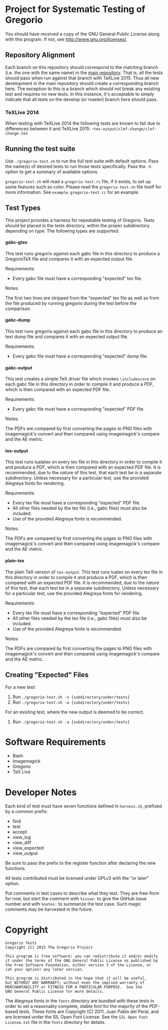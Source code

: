 # Project for Systematic Testing of Gregorio

You should have received a copy of the GNU General Public License
along with this program.  If not, see <http://www.gnu.org/licenses/>.

## Repository Alignment

Each branch on this repository should correspond to the matching branch (i.e. the one with the same name) in the [main repository](https://github.com/gregorio-project/gregorio).  That is, all the tests should pass when run against that branch with TeXLive 2015.  Thus all new development in the main repository should create a corresponding branch here.  The exception to this is a branch which should not break any existing test and requires no new tests.  In this instance, it's acceptable to simply indicate that all tests on the develop (or master) branch here should pass.

### TeXLive 2014

When testing with TeXLive 2014 the following tests are known to fail due to differences between it and TeXLive 2015:
  -`tex-output/clef-change/clef-change.tex`


## Running the test suite

Use `./gregorio-test.sh` to run the full test suite with default options.
Pass the name(s) of desired tests to run those tests specifically.  Pass the
`-h` option to get a summary of available options.

`gregorio-test.sh` will read a `gregorio-test.rc` file, if it exists, to set
up some features such as color.  Please read the `gregorio-test.sh` file
itself for more information.  See `example.gregorio-test.rc` for an example.

## Test Types

This project provides a harness for repeatable testing of Gregorio.
Tests should be placed in the tests directory, within the proper
subdirectory depending on type.  The following types are supported:

#### gabc-gtex

This test runs gregorio against each gabc file in this directory to
produce a GregorioTeX file and compares it with an expected output file.

Requirements:

- Every gabc file must have a corresponding "expected" tex file.

Notes:

The first two lines are stripped from the "expected" tex file as well as
from the file produced by running gregorio during the test before the
comparison.

#### gabc-dump

This test runs gregorio against each gabc file in this directory to
produce an text dump file and compares it with an expected output file.

Requirements:

- Every gabc file must have a corresponding "expected" dump file.

#### gabc-output

This test creates a simple TeX driver file which invokes `\includescore`
on each gabc file in this directory in order to compile it and produce a
PDF, which is then compared with an expected PDF file.

Requirements:

- Every gabc file must have a corresponding "expected" PDF file.

Notes:

The PDFs are compared by first converting the pages to PNG files with
imagemagick's convert and then compared using imagemagick's compare and
the AE metric.

#### tex-output

This test runs lualatex on every tex file in this directory in order to
compile it and produce a PDF, which is then compared with an expected
PDF file.  It is recommended, due to the nature of this test, that each
test be in a separate subdirectory.  Unless necessary for a particular
test, use the provided Alegreya fonts for rendering.

Requirements:

- Every tex file must have a corresponding "expected" PDF file.
- All other files needed by the tex file (i.e., gabc files) must also
  be included.
- Use of the provided Alegreya fonts is recommended.

Notes:

The PDFs are compared by first converting the pages to PNG files with
imagemagick's convert and then compared using imagemagick's compare and
the AE metric.

#### plain-tex

The plain TeX version of `tex-output`.  This test runs luatex on every
tex file in this directory in order to compile it and produce a PDF,
which is then compared with an expected PDF file.  It is recommended,
due to the nature of this test, that each test be in a separate
subdirectory.  Unless necessary for a particular test, use the provided
Alegreya fonts for rendering.

Requirements:

- Every tex file must have a corresponding "expected" PDF file.
- All other files needed by the tex file (i.e., gabc files) must also
  be included.
- Use of the provided Alegreya fonts is recommended.

Notes:

The PDFs are compared by first converting the pages to PNG files with
imagemagick's convert and then compared using imagemagick's compare and
the AE metric.

## Creating "Expected" Files

For a new test:

1. Run `./gregorio-test.sh -n {subdirectory/under/tests}`
2. Run `./gregorio-test.sh -a {subdirectory/under/tests}`

For an existing test, where the new output is deemed to be correct.

1. Run `./gregorio-test.sh -a {subdirectory/under/tests}`

# Software Requirements

- Bash
- Imagemagick
- Gregorio
- TeX Live

# Developer Notes

Each kind of test must have seven functions defined in `harness.sh`, prefixed
by a common prefix:

- find
- test
- accept
- view\_log
- view\_diff
- view\_expected
- view\_output

Be sure to pass the prefix to the register function after declaring the new
functions.

All tests contributed must be licensed under GPLv3 with the "or later"
option.

Put comments in test cases to describe what they test.  They are
free-form for now, but start the comment with `%issue:` to give the
GitHub issue number and with `%notes:` to summarize the test case.
Such magic comments may be harvested in the future.

# Copyright

```
Gregorio Tests
Copyright (C) 2015 The Gregorio Project

This program is free software: you can redistribute it and/or modify
it under the terms of the GNU General Public License as published by
the Free Software Foundation, either version 3 of the License, or
(at your option) any later version.

This program is distributed in the hope that it will be useful,
but WITHOUT ANY WARRANTY; without even the implied warranty of
MERCHANTABILITY or FITNESS FOR A PARTICULAR PURPOSE.  See the
GNU General Public License for more details.
```

The Alegreya fonts in the `fonts` directory are bundled with these
tests in order to set a reasonably complete, stable font for the
majority of the PDF-based tests.  These fonts are Copyright (C) 2011,
Juan Pablo del Peral, and are licensed under the SIL Open Font License.
See the `SIL Open Font License.txt` file in the `fonts` directory for
details.
